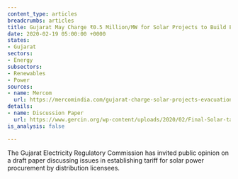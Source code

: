```yaml
---
content_type: articles
breadcrumbs: articles
title: Gujarat May Charge ₹0.5 Million/MW for Solar Projects to Build Evacuation Facility
date: 2020-02-19 05:00:00 +0000
states:
- Gujarat
sectors:
- Energy
subsectors:
- Renewables
- Power
sources:
- name: Mercom
  url: https://mercomindia.com/gujarat-charge-solar-projects-evacuation-facility/
details:
- name: Discussion Paper
  url: https://www.gercin.org/wp-content/uploads/2020/02/Final-Solar-tariff-Discussion-Paper_04022020.pdf
is_analysis: false

---
```

The Gujarat Electricity Regulatory Commission has invited public opinion on a draft paper discussing issues in establishing tariff for solar power procurement by distribution licensees.